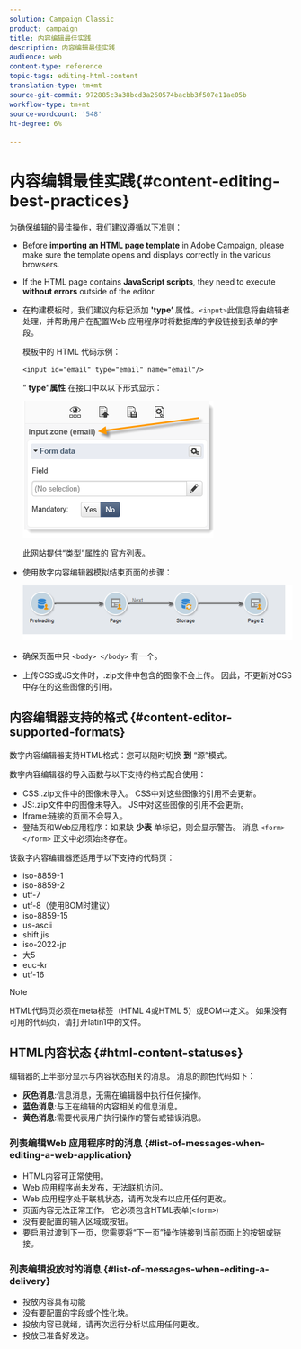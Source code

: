 ```yaml
---
solution: Campaign Classic
product: campaign
title: 内容编辑最佳实践
description: 内容编辑最佳实践
audience: web
content-type: reference
topic-tags: editing-html-content
translation-type: tm+mt
source-git-commit: 972885c3a38bcd3a260574bacbb3f507e11ae05b
workflow-type: tm+mt
source-wordcount: '548'
ht-degree: 6%

---
```



# 内容编辑最佳实践{#content-editing-best-practices}

为确保编辑的最佳操作，我们建议遵循以下准则：

* Before **importing an HTML page template** in Adobe Campaign, please make sure the template opens and displays correctly in the various browsers.
* If the HTML page contains **JavaScript scripts**, they need to execute **without errors** outside of the editor.
* 在构建模板时，我们建议向标记添加 **&#39;type’** 属性。`<input>`此信息将由编辑者处理，并帮助用户在配置Web 应用程序时将数据库的字段链接到表单的字段。

   模板中的 HTML 代码示例：

   ```
   <input id="email" type="email" name="email"/>
   ```

   “ **type”属性** 在接口中以以下形式显示：

   ![](assets/dce_sidebar_inputtypechanges.png)

   此网站提供“类型”属性的 [官方列表](https://www.w3schools.com/tags/att_input_type.asp)。

* 使用数字内容编辑器模拟结束页面的步骤：

   ![](assets/dce_enchainement.png)

* 确保页面中只 `<body> </body>` 有一个。
* 上传CSS或JS文件时，.zip文件中包含的图像不会上传。 因此，不更新对CSS中存在的这些图像的引用。

## 内容编辑器支持的格式 {#content-editor-supported-formats}

数字内容编辑器支持HTML格式：您可以随时切换 **到** “源”模式。

数字内容编辑器的导入函数与以下支持的格式配合使用：

* CSS:.zip文件中的图像未导入。 CSS中对这些图像的引用不会更新。
* JS:.zip文件中的图像未导入。 JS中对这些图像的引用不会更新。
* Iframe:链接的页面不会导入。
* 登陆页和Web应用程序：如果缺 **少表** 单标记，则会显示警告。 消息 `<form> </form>` 正文中必须始终存在。

该数字内容编辑器还适用于以下支持的代码页：

* iso-8859-1
* iso-8859-2
* utf-7
* utf-8（使用BOM时建议）
* iso-8859-15
* us-ascii
* shift jis
* iso-2022-jp
* 大5
* euc-kr
* utf-16

>[!NOTE]
>
>HTML代码页必须在meta标签（HTML 4或HTML 5）或BOM中定义。 如果没有可用的代码页，请打开latin1中的文件。

## HTML内容状态 {#html-content-statuses}

编辑器的上半部分显示与内容状态相关的消息。 消息的颜色代码如下：

* **灰色消息**:信息消息，无需在编辑器中执行任何操作。
* **蓝色消息**:与正在编辑的内容相关的信息消息。
* **黄色消息**:需要代表用户执行操作的警告或错误消息。

### 列表编辑Web 应用程序时的消息 {#list-of-messages-when-editing-a-web-application}

* HTML内容可正常使用。
* Web 应用程序尚未发布，无法联机访问。
* Web 应用程序处于联机状态，请再次发布以应用任何更改。
* 页面内容无法正常工作。 它必须包含HTML表单(`<form>`)
* 没有要配置的输入区域或按钮。
* 要启用过渡到下一页，您需要将“下一页”操作链接到当前页面上的按钮或链接。

### 列表编辑投放时的消息 {#list-of-messages-when-editing-a-delivery}

* 投放内容具有功能
* 没有要配置的字段或个性化块。
* 投放内容已就绪，请再次运行分析以应用任何更改。
* 投放已准备好发送。

